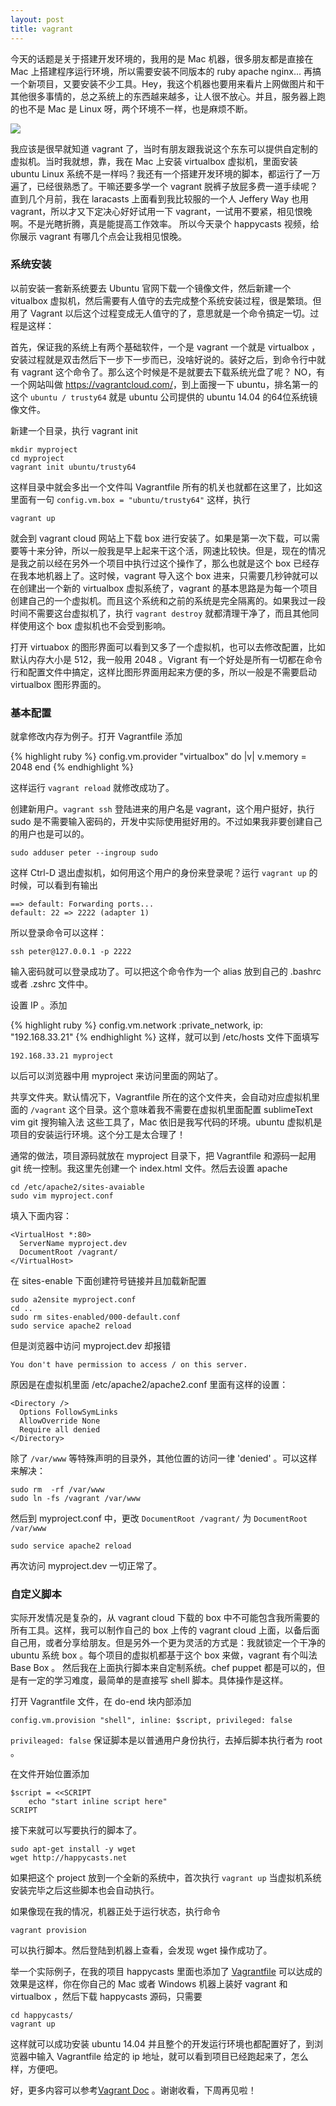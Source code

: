 ```yaml
---
layout: post
title: vagrant
---
```


今天的话题是关于搭建开发环境的，我用的是 Mac 机器，很多朋友都是直接在 Mac 上搭建程序运行环境，所以需要安装不同版本的 ruby apache nginx... 再搞一个新项目，又要安装不少工具。Hey，我这个机器也要用来看片上网做图片和干其他很多事情的，总之系统上的东西越来越多，让人很不放心。并且，服务器上跑的也不是 Mac 是 Linux 呀，两个环境不一样，也是麻烦不断。

![](http://media.happycasts.net/pic/happycasts/vagrant.png)

我应该是很早就知道 vagrant 了，当时有朋友跟我说这个东东可以提供自定制的虚拟机。当时我就想，靠，我在 Mac 上安装 virtualbox 虚拟机，里面安装 ubuntu Linux 系统不是一样吗？我还有一个搭建开发环境的脚本，都运行了一万遍了，已经很熟悉了。干嘛还要多学一个 vagrant 脱裤子放屁多费一道手续呢？直到几个月前，我在 laracasts 上面看到我比较服的一个人 Jeffery Way 也用 vagrant，所以才又下定决心好好试用一下 vagrant，一试用不要紧，相见恨晚啊。不是光瞎折腾，真是能提高工作效率。
所以今天录个 happycasts 视频，给你展示 vagrant 有哪几个点会让我相见恨晚。

### 系统安装

以前安装一套新系统要去 Ubuntu 官网下载一个镜像文件，然后新建一个 vitualbox 虚拟机，然后需要有人值守的去完成整个系统安装过程，很是繁琐。但用了 Vagrant 以后这个过程变成无人值守的了，意思就是一个命令搞定一切。过程是这样：

首先，保证我的系统上有两个基础软件，一个是 vagrant 一个就是 virtualbox ，安装过程就是双击然后下一步下一步而已，没啥好说的。装好之后，到命令行中就有 vagrant 这个命令了。那么这个时候是不是就要去下载系统光盘了呢？ NO，有一个网站叫做 <https://vagrantcloud.com/>，到上面搜一下 ubuntu，排名第一的这个  `ubuntu / trusty64` 就是 ubuntu 公司提供的 ubuntu 14.04 的64位系统镜像文件。

新建一个目录，执行 vagrant init

    mkdir myproject
    cd myproject
    vagrant init ubuntu/trusty64

这样目录中就会多出一个文件叫 Vagrantfile 所有的机关也就都在这里了，比如这里面有一句  `config.vm.box = "ubuntu/trusty64"` 这样，执行

    vagrant up

就会到 vagrant cloud 网站上下载 box 进行安装了。如果是第一次下载，可以需要等十来分钟，所以一般我是早上起来干这个活，网速比较快。但是，现在的情况是我之前以经在另外一个项目中执行过这个操作了，那么也就是这个 box 已经存在我本地机器上了。这时候，vagrant 导入这个 box 进来，只需要几秒钟就可以在创建出一个新的 virtualbox 虚拟系统了，vagrant 的基本思路是为每一个项目创建自己的一个虚拟机。而且这个系统和之前的系统是完全隔离的。如果我过一段时间不需要这台虚拟机了，执行 `vagrant destroy` 就都清理干净了，而且其他同样使用这个 box 虚拟机也不会受到影响。

打开 virtuabox 的图形界面可以看到又多了一个虚拟机，也可以去修改配置，比如默认内存大小是 512，我一般用 2048 。Vigrant 有一个好处是所有一切都在命令行和配置文件中搞定，这样比图形界面用起来方便的多，所以一般是不需要启动 virtualbox 图形界面的。

### 基本配置
就拿修改内存为例子。打开 Vagrantfile 添加

{% highlight ruby %}
    config.vm.provider "virtualbox" do |v|
      v.memory = 2048
    end
{% endhighlight %}

这样运行 `vagrant reload` 就修改成功了。

创建新用户。`vagrant ssh` 登陆进来的用户名是 vagrant，这个用户挺好，执行 sudo 是不需要输入密码的，开发中实际使用挺好用的。不过如果我非要创建自己的用户也是可以的。

    sudo adduser peter --ingroup sudo

这样 Ctrl-D 退出虚拟机，如何用这个用户的身份来登录呢？运行 `vagrant up` 的时候，可以看到有输出

    ==> default: Forwarding ports...
    default: 22 => 2222 (adapter 1)

所以登录命令可以这样：

    ssh peter@127.0.0.1 -p 2222

输入密码就可以登录成功了。可以把这个命令作为一个 alias 放到自己的 .bashrc 或者 .zshrc 文件中。

设置 IP 。添加

{% highlight ruby %}
    config.vm.network :private_network, ip: "192.168.33.21"
{% endhighlight %}
这样，就可以到 /etc/hosts 文件下面填写

    192.168.33.21 myproject

以后可以浏览器中用 myproject 来访问里面的网站了。

共享文件夹。默认情况下，Vagrantfile 所在的这个文件夹，会自动对应虚拟机里面的 `/vagrant` 这个目录。这个意味着我不需要在虚拟机里面配置 sublimeText vim git 搜狗输入法 这些工具了，Mac 依旧是我写代码的环境。ubuntu 虚拟机是项目的安装运行环境。这个分工是太合理了！

通常的做法，项目源码就放在 myproject 目录下，把 Vagrantfile 和源码一起用 git 统一控制。我这里先创建一个 index.html 文件。然后去设置 apache

    cd /etc/apache2/sites-avaiable
    sudo vim myproject.conf

填入下面内容：

    <VirtualHost *:80>
      ServerName myproject.dev
      DocumentRoot /vagrant/
    </VirtualHost>

在 sites-enable 下面创建符号链接并且加载新配置

    sudo a2ensite myproject.conf
    cd ..
    sudo rm sites-enabled/000-default.conf
    sudo service apache2 reload

但是浏览器中访问 myproject.dev 却报错

    You don't have permission to access / on this server.

原因是在虚拟机里面 /etc/apache2/apache2.conf 里面有这样的设置：

    <Directory />
      Options FollowSymLinks
      AllowOverride None
      Require all denied
    </Directory>

除了 `/var/www` 等特殊声明的目录外，其他位置的访问一律 'denied' 。可以这样来解决：

    sudo rm  -rf /var/www
    sudo ln -fs /vagrant /var/www

然后到 myproject.conf 中，更改 `DocumentRoot /vagrant/` 为 `DocumentRoot /var/www`

    sudo service apache2 reload

再次访问 myproject.dev 一切正常了。

### 自定义脚本

实际开发情况是复杂的，从 vagrant cloud 下载的 box 中不可能包含我所需要的所有工具。这样，我可以制作自己的 box 上传的 vagrant cloud 上面，以备后面自己用，或者分享给朋友。但是另外一个更为灵活的方式是：我就锁定一个干净的 ubuntu 系统 box 。每个项目的虚拟机都基于这个 box 来做，vagrant 有个叫法 Base Box 。
然后我在上面执行脚本来自定制系统。chef puppet 都是可以的，但是有一定的学习难度，最简单的是直接写 shell 脚本。具体操作是这样。

打开 Vagrantfile 文件，在 do-end 块内部添加

    config.vm.provision "shell", inline: $script, privileged: false

`privileaged: false` 保证脚本是以普通用户身份执行，去掉后脚本执行者为 root 。

在文件开始位置添加

    $script = <<SCRIPT
        echo "start inline script here"
    SCRIPT

接下来就可以写要执行的脚本了。

    sudo apt-get install -y wget
    wget http://happycasts.net

如果把这个 project 放到一个全新的系统中，首次执行 `vagrant up` 当虚拟机系统安装完毕之后这些脚本也会自动执行。

如果像现在我的情况，机器正处于运行状态，执行命令

    vagrant provision

可以执行脚本。然后登陆到机器上查看，会发现 wget 操作成功了。

举一个实际例子，在我的项目 happycasts 里面也添加了 [Vagrantfile](https://github.com/happypeter/happycasts/blob/master/Vagrantfile) 可以达成的效果是这样，你在你自己的 Mac 或者 Windows 机器上装好 vagrant 和 virtualbox ，然后下载 happycasts 源码，只需要

    cd happycasts/
    vagrant up

这样就可以成功安装 ubuntu 14.04 并且整个的开发运行环境也都配置好了，到浏览器中输入 Vagrantfile 给定的 ip 地址，就可以看到项目已经跑起来了，怎么样，方便吧。

好，更多内容可以参考[Vagrant Doc](https://docs.vagrantup.com/v2/) 。谢谢收看，下周再见啦！





